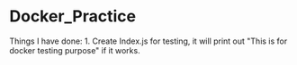 # Docker_Practice

Things I have done:
    1. Create Index.js for testing, it will print out "This is for docker testing purpose" if it works.